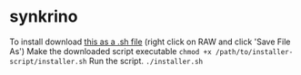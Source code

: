 # synkrino
To install download [this as a .sh file](https://github.com/devprabal/synkrino/raw/master/installer.sh) (right click on RAW and click 'Save File As')
Make the downloaded script executable `chmod +x /path/to/installer-script/installer.sh`
Run the script. `./installer.sh`
